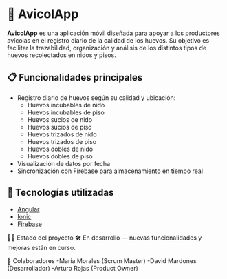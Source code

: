 # 🐣 AvicolApp

**AvicolApp** es una aplicación móvil diseñada para apoyar a los productores avícolas en el registro diario de la calidad de los huevos. Su objetivo es facilitar la trazabilidad, organización y análisis de los distintos tipos de huevos recolectados en nidos y pisos.

## 📋 Funcionalidades principales

- Registro diario de huevos según su calidad y ubicación:
  - Huevos incubables de nido
  - Huevos incubables de piso
  - Huevos sucios de nido
  - Huevos sucios de piso
  - Huevos trizados de nido
  - Huevos trizados de piso
  - Huevos dobles de nido
  - Huevos dobles de piso
- Visualización de datos por fecha
- Sincronización con Firebase para almacenamiento en tiempo real

## 🚀 Tecnologías utilizadas

- [Angular](https://angular.io/)
- [Ionic](https://ionicframework.com/)
- [Firebase](https://firebase.google.com/)

👨‍💻 Estado del proyecto
🛠️ En desarrollo — nuevas funcionalidades y mejoras están en curso.

👥 Colaboradores
-María Morales (Scrum Master)
-David Mardones (Desarrollador)
-Arturo Rojas (Product Owner)

